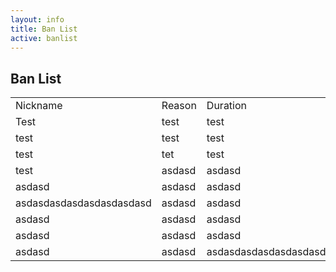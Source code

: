 ```yaml
---
layout: info
title: Ban List
active: banlist
---
```


## Ban List

<table>
  <tr>
    <td>Nickname</td>
    <td>Reason</td>
    <td>Duration</td>
  </tr>
  <tr>
    <td>Test</td>
    <td>test</td>
    <td>test</td>
  </tr>
  <tr>
    <td>test</td>
    <td>test</td>
    <td>test</td>
  </tr>
  <tr>
    <td>test</td>
    <td>tet</td>
    <td>test</td>
  </tr>
  <tr>
    <td>test</td>
    <td>asdasd</td>
    <td>asdasd</td>
  </tr>
  <tr>
    <td>asdasd</td>
    <td>asdasd</td>
    <td>asdasd</td>
  </tr>
  <tr>
    <td>asdasdasdasdasdasdasdasd</td>
    <td>asdasd</td>
    <td>asdasd</td>
  </tr>
  <tr>
    <td>asdasd</td>
    <td>asdasd</td>
    <td>asdasd</td>
  </tr>
  <tr>
    <td>asdasd</td>
    <td>asdasd</td>
    <td>asdasd</td>
  </tr>
  <tr>
    <td>asdasd</td>
    <td>asdasd</td>
    <td>asdasdasdasdasdasdasdasd</td>
  </tr>
</table>
